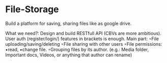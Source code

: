 # File-Storage
Build a platform for saving, sharing files like as google drive.


What we need?:
    Design and build RESTfull API (CBVs are more ambitious).
    User auth (register/login/) features in brackets is enough.
  Main part:
      ◦File uploading/saving/deleting
      ◦File sharing with other users
      ◦File permissions:
          ▪read,
          ▪change file.
      ◦Grouping files by its author. (e.g.: Media folder, Important docs, Videos, or anything that author can rename)
